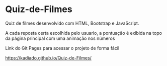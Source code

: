 # Quiz-de-Filmes

Quiz de filmes desenvolvido com HTML, Bootstrap e JavaScript.

A cada reposta certa escolhida pelo usuario, a pontuação é exibida na topo da página principal com uma animação nos números


Link do Git Pages para acessar o projeto de forma fácil

https://kadiado.github.io/Quiz-de-Filmes/
